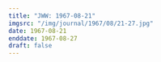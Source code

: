 ```yaml
---
title: "JWW: 1967-08-21"
imgsrc: "/img/journal/1967/08/21-27.jpg"
date: 1967-08-21
enddate: 1967-08-27
draft: false
---
```


<!-- fix pre-formatted input -->
